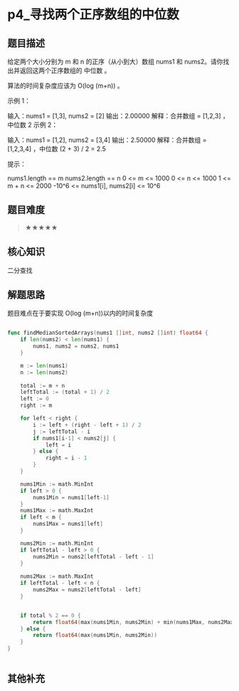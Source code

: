 # p4_寻找两个正序数组的中位数
## 题目描述

给定两个大小分别为 m 和 n 的正序（从小到大）数组 nums1 和 nums2。请你找出并返回这两个正序数组的 中位数 。

算法的时间复杂度应该为 O(log (m+n)) 。


示例 1：

输入：nums1 = [1,3], nums2 = [2]
输出：2.00000
解释：合并数组 = [1,2,3] ，中位数 2
示例 2：

输入：nums1 = [1,2], nums2 = [3,4]
输出：2.50000
解释：合并数组 = [1,2,3,4] ，中位数 (2 + 3) / 2 = 2.5
 

提示：

nums1.length == m
nums2.length == n
0 <= m <= 1000
0 <= n <= 1000
1 <= m + n <= 2000
-10^6 <= nums1[i], nums2[i] <= 10^6

## 题目难度
> ★★★★★
## 核心知识
二分查找

## 解题思路

题目难点在于要实现 O(log (m+n))以内的时间复杂度

```go

func findMedianSortedArrays(nums1 []int, nums2 []int) float64 {
    if len(nums2) < len(nums1) {
        nums1, nums2 = nums2, nums1
    }

    m := len(nums1)
    n := len(nums2)
    
    total := m + n
    leftTotal := (total + 1) / 2
    left := 0
    right := m

    for left < right {
        i := left + (right - left + 1) / 2
        j := leftTotal - i 
        if nums1[i-1] < nums2[j] {
            left = i
        } else {
            right = i - 1
        }
    }

    nums1Min := math.MinInt
    if left > 0 {
        nums1Min = nums1[left-1]
    }
    nums1Max := math.MaxInt
    if left < m {
        nums1Max = nums1[left]
    }

    nums2Min := math.MinInt
    if leftTotal - left > 0 {
        nums2Min = nums2[leftTotal - left - 1]
    }
    
    nums2Max := math.MaxInt
    if leftTotal - left < n {
        nums2Max = nums2[leftTotal - left]
    }


    if total % 2 == 0 {
        return float64(max(nums1Min, nums2Min) + min(nums1Max, nums2Max)) / 2.0
    } else {
        return float64(max(nums1Min, nums2Min))
    }
}



```

## 其他补充
